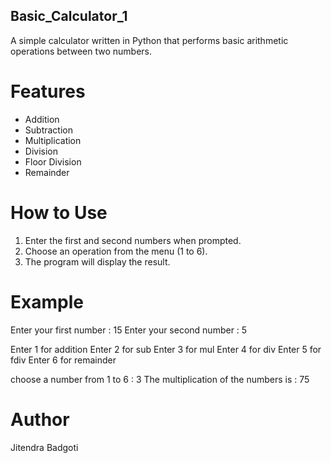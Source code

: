 ## Basic_Calculator_1

A simple calculator written in Python that performs basic arithmetic operations between two numbers.

# Features

- Addition
- Subtraction
- Multiplication
- Division
- Floor Division
- Remainder

# How to Use

1. Enter the first and second numbers when prompted.
2. Choose an operation from the menu (1 to 6).
3. The program will display the result.

# Example

Enter your first number : 15
Enter your second number : 5

Enter 1 for addition
Enter 2 for sub
Enter 3 for mul
Enter 4 for div
Enter 5 for fdiv
Enter 6 for remainder

choose a number from 1 to 6 : 3
The multiplication of the numbers is : 75

# Author

Jitendra Badgoti  
